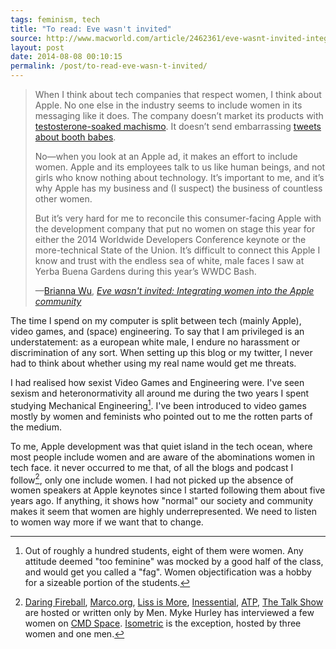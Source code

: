 ```yaml
---
tags: feminism, tech
title: "To read: Eve wasn't invited"
source: http://www.macworld.com/article/2462361/eve-wasnt-invited-integrating-women-into-the-apple-community.html
layout: post
date: 2014-08-08 00:10:15
permalink: /post/to-read-eve-wasn-t-invited/
---
```


> When I think about tech companies that respect women, I think about Apple. No one else in the industry seems to include women in its messaging like it does. The company doesn’t market its products with [testosterone-soaked machismo](https://www.youtube.com/watch?v=w83UQkiuNZQ). It doesn’t send embarrassing [tweets about booth babes](http://forums.anandtech.com/showthread.php?t=2250209).
>
> No—when you look at an Apple ad, it makes an effort to include women. Apple and its employees talk to us like human beings, and not girls who know nothing about technology. It’s important to me, and it’s why Apple has my business and (I suspect) the business of countless other women.
>
> But it’s very hard for me to reconcile this consumer-facing Apple with the development company that put no women on stage this year for either the 2014 Worldwide Developers Conference keynote or the more-technical State of the Union. It’s difficult to connect this Apple I know and trust with the endless sea of white, male faces I saw at Yerba Buena Gardens during this year’s WWDC Bash.
>
> —[Brianna Wu][1], _[Eve wasn't invited: Integrating women into the Apple community][2]_

<!--more-->

The time I spend on my computer is split between tech (mainly Apple), video games, and (space) engineering. To say that I am privileged is an understatement: as a european white male, I endure no harassment or discrimination of any sort. When setting up this blog or my twitter, I never had to think about whether using my real name would get me threats.

I had realised how sexist Video Games and Engineering were. I've seen sexism and heteronormativity all around me during the two years I spent studying Mechanical Engineering[^1]. I've been introduced to video games mostly by women and feminists who pointed out to me the rotten parts of the medium.

To me, Apple development was that quiet island in the tech ocean, where most people include women and are aware of the abominations women in tech face. it never occurred to me that, of all the blogs and podcast I follow[^2], only one include women. I had not picked up the absence of women speakers at Apple keynotes since I started following them about five years ago. If anything, it shows how "normal" our society and community makes it seem that women are highly underrepresented. We need to listen to women way more if we want that to change.

[^1]: Out of roughly a hundred students, eight of them were women. Any attitude deemed "too feminine" was mocked by a good half of the class, and would get you called a "fag". Women objectification was a hobby for a sizeable portion of the students.

[^2]: [Daring Fireball](http://daringfireball.net), [Marco.org](http://marco.org), [Liss is More](http://caseyliss.com), [Inessential](http://inessential.com), [ATP](http://atp.fm), [The Talk Show](http://daringfireball.net/thetalkshow/) are hosted or written only by Men. Myke Hurley has interviewed a few women on [CMD Space](http://5by5.tv/cmdspace). [Isometric](http://relay.fm/isometric) is the exception, hosted by three women and one men.


[1]: http://twitter.com/spacekatgal
[2]: http://www.macworld.com/article/2462361/eve-wasnt-invited-integrating-women-into-the-apple-community.html
